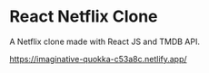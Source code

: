 # React Netflix Clone
 
A Netflix clone made with React JS and TMDB API.
 
https://imaginative-quokka-c53a8c.netlify.app/
